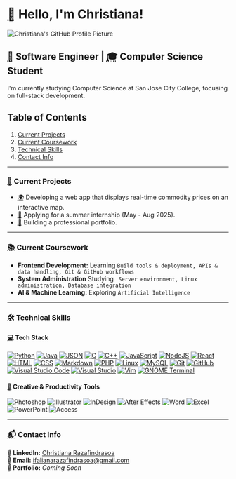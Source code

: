 # <abbr title="Waving Hand" aria-label="Emoji: Waving Hand">👋</abbr> Hello, I'm Christiana!  
![Christiana's GitHub Profile Picture](https://github.com/ChristianaRazafindrasoa.png)

## <abbr title="Target" aria-label="Emoji: Target">🎯</abbr> **Software Engineer** | <abbr title="Graduation Cap" aria-label="Emoji: Graduation Cap">🎓</abbr> **Computer Science Student**  
I'm currently studying Computer Science at San Jose City College, focusing on full-stack development.  

## <section aria-labelledby="table-of-contents">
   <h2 id="table-of-contents">Table of Contents</h2>
   <ol>
      <li><a href="#current-projects">Current Projects</a></li>
      <li><a href="#current-coursework">Current Coursework</a></li>
      <li><a href="#technical-skills">Technical Skills</a></li>
      <li><a href="#contact-info">Contact Info</a></li>
   </ol>
</section>

---

### <section id="current-projects" role="region" aria-labelledby="current-projects">
### <abbr title="Pushpin" aria-label="Emoji: Pushpin">📌</abbr> **Current Projects**  
- <abbr title="Globe" aria-label="Emoji: Globe">🌍</abbr> Developing a web app that displays real-time commodity prices on an interactive map.  
- <abbr title="Briefcase" aria-label="Emoji: Briefcase">💼</abbr> Applying for a summer internship (May - Aug 2025).  
- <abbr title="Folder" aria-label="Emoji: Folder">📂</abbr> Building a professional portfolio.  
</section>

---

### <section id="current-coursework" role="region" aria-labelledby="current-coursework">
### <abbr title="Books" aria-label="Emoji: Books">📚</abbr> **Current Coursework**  
- <i title="Frontend Development"></i> **Frontend Development:** Learning `Build tools & deployment, APIs & data handling, Git & GitHub workflows`  
- <i title="System Administration"></i> **System Administration** Studying ` Server environment, Linux administration, Database integration`
- <i title="Artificial Intelligence"></i> **AI & Machine Learning:** Exploring `Artificial Intelligence`  
</section>

---

### <section id="technical-skills" role="region" aria-labelledby="technical-skills">
### <abbr title="Tools" aria-label="Emoji: Tools">🛠️</abbr> **Technical Skills**  

#### <abbr title="Laptop" aria-label="Emoji: Laptop">💻</abbr> **Tech Stack**  
[![Python](https://img.shields.io/badge/Python-3776AB?logo=python&logoColor=fff)](#)
[![Java](https://img.shields.io/badge/Java-%23ED8B00.svg?logo=openjdk&logoColor=white)](#)
[![JSON](https://img.shields.io/badge/JSON-000?logo=json&logoColor=fff)](#)
[![C](https://img.shields.io/badge/C-00599C?logo=c&logoColor=white)](#)
[![C++](https://img.shields.io/badge/C++-%2300599C.svg?logo=c%2B%2B&logoColor=white)](#)
[![JavaScript](https://img.shields.io/badge/JavaScript-F7DF1E?logo=javascript&logoColor=000)](#)
[![NodeJS](https://img.shields.io/badge/Node.js-6DA55F?logo=node.js&logoColor=white)](#)
[![React](https://img.shields.io/badge/React-%2320232a.svg?logo=react&logoColor=%2361DAFB)](#)
[![HTML](https://img.shields.io/badge/HTML-%23E34F26.svg?logo=html5&logoColor=white)](#)
[![CSS](https://img.shields.io/badge/CSS-1572B6?logo=css3&logoColor=fff)](#)
[![Markdown](https://img.shields.io/badge/Markdown-%23000000.svg?logo=markdown&logoColor=white)](#)
[![PHP](https://img.shields.io/badge/php-%23777BB4.svg?&logo=php&logoColor=white)](#)
[![Linux](https://img.shields.io/badge/Linux-FCC624?logo=linux&logoColor=black)](#)
[![MySQL](https://img.shields.io/badge/MySQL-4479A1?logo=mysql&logoColor=fff)](#)
[![Git](https://img.shields.io/badge/Git-F05032?logo=git&logoColor=fff)](#)
[![GitHub](https://img.shields.io/badge/GitHub-%23121011.svg?logo=github&logoColor=white)](#)
[![Visual Studio Code](https://custom-icon-badges.demolab.com/badge/Visual%20Studio%20Code-0078d7.svg?logo=vsc&logoColor=white)](#)
[![Visual Studio](https://custom-icon-badges.demolab.com/badge/Visual%20Studio-5C2D91.svg?&logo=visual-studio&logoColor=white)](#)
[![Vim](https://img.shields.io/badge/Vim-%2311AB00.svg?logo=vim&logoColor=white)](#)
[![GNOME Terminal](https://img.shields.io/badge/GNOME%20Terminal-241F31?logo=gnometerminal&logoColor=fff)](#)

#### <abbr title="Palette" aria-label="Emoji: Palette">🎨</abbr> **Creative & Productivity Tools**  
![Photoshop](https://img.shields.io/badge/Adobe-Photoshop-blue)
![Illustrator](https://img.shields.io/badge/Adobe-Illustrator-orange)
![InDesign](https://img.shields.io/badge/Adobe-InDesign-red)
![After Effects](https://img.shields.io/badge/Adobe-After_Effects-purple)
![Word](https://img.shields.io/badge/Microsoft-Word-blue)
![Excel](https://img.shields.io/badge/Microsoft-Excel-green)
![PowerPoint](https://img.shields.io/badge/Microsoft-PowerPoint-orange)
![Access](https://img.shields.io/badge/Microsoft-Access-red)
</section>

---

### <section id="contact-info" role="region" aria-label="contact-info">
### <abbr title="Contact" aria-label="Emoji: Contact">📬</abbr> **Contact Info**  
**<i title="Link">🔗</i> LinkedIn:** [Christiana Razafindrasoa](https://www.linkedin.com/in/christiana-razafindrasoa/)  
**<i title="Envelope">📩</i> Email:** ifalianarazafindrasoa@gmail.com  
**<i title="Rocket">🚀</i> Portfolio:** *Coming Soon*  
</section>
